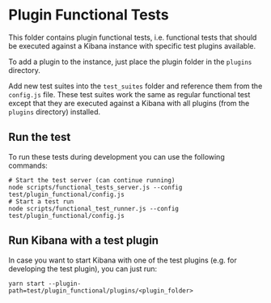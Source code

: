 # Plugin Functional Tests

This folder contains plugin functional tests, i.e. functional tests that should be executed
against a Kibana instance with specific test plugins available.

To add a plugin to the instance, just place the plugin folder in the `plugins`
directory.

Add new test suites into the `test_suites` folder and reference them from the
`config.js` file. These test suites work the same as regular functional test
except that they are executed against a Kibana with all plugins (from the
`plugins` directory) installed.

## Run the test

To run these tests during development you can use the following commands:

```
# Start the test server (can continue running)
node scripts/functional_tests_server.js --config test/plugin_functional/config.js
# Start a test run
node scripts/functional_test_runner.js --config test/plugin_functional/config.js
```

## Run Kibana with a test plugin

In case you want to start Kibana with one of the test plugins (e.g. for developing the
test plugin), you can just run:

```
yarn start --plugin-path=test/plugin_functional/plugins/<plugin_folder>
```
